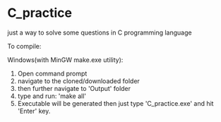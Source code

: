 # C_practice
just a way to solve some questions in C programming language


To compile:

Windows(with MinGW make.exe utility):

1. Open command prompt
2. navigate to the cloned/downloaded folder
3. then further navigate to 'Output' folder
4. type and run: 'make all'
5. Executable will be generated then just type 'C_practice.exe' and hit 'Enter' key. 
